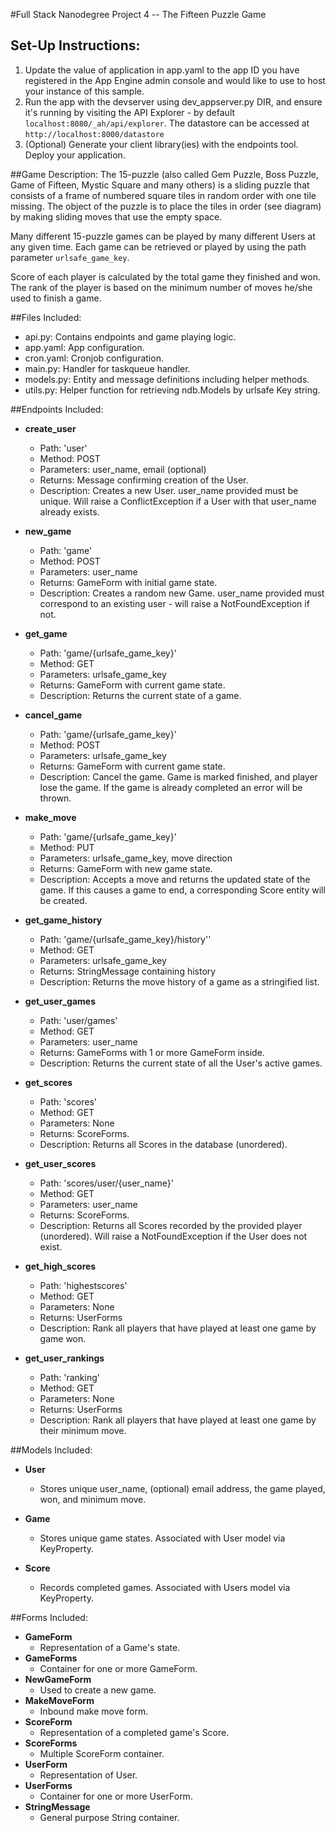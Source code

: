 #Full Stack Nanodegree Project 4 -- The Fifteen Puzzle Game

## Set-Up Instructions:
1.  Update the value of application in app.yaml to the app ID you have registered in the App Engine admin console and would like to use to host your instance of this sample.
1.  Run the app with the devserver using dev_appserver.py DIR, and ensure it's running by visiting the API Explorer - by default `localhost:8080/_ah/api/explorer`. The datastore can be accessed at `http://localhost:8000/datastore`
1.  (Optional) Generate your client library(ies) with the endpoints tool. Deploy your application.

##Game Description:
The 15-puzzle (also called Gem Puzzle, Boss Puzzle, Game of Fifteen, Mystic Square and many others) is a sliding puzzle that consists of a frame of numbered square tiles in random order with one tile missing. The object of the puzzle is to place the tiles in order (see diagram) by making sliding moves that use the empty space.

Many different 15-puzzle games can be played by many different Users at any given time. Each game can be retrieved or played by using the path parameter `urlsafe_game_key`.

Score of each player is calculated by the total game they finished and won. The rank of the player is based on the minimum number of moves he/she used to finish a game.

##Files Included:
 - api.py: Contains endpoints and game playing logic.
 - app.yaml: App configuration.
 - cron.yaml: Cronjob configuration.
 - main.py: Handler for taskqueue handler.
 - models.py: Entity and message definitions including helper methods.
 - utils.py: Helper function for retrieving ndb.Models by urlsafe Key string.

##Endpoints Included:
 - **create_user**
    - Path: 'user'
    - Method: POST
    - Parameters: user_name, email (optional)
    - Returns: Message confirming creation of the User.
    - Description: Creates a new User. user_name provided must be unique. Will raise a ConflictException if a User with that user_name already exists.

 - **new_game**
    - Path: 'game'
    - Method: POST
    - Parameters: user_name
    - Returns: GameForm with initial game state.
    - Description: Creates a random new Game. user_name provided must correspond to an existing user - will raise a NotFoundException if not.

 - **get_game**
    - Path: 'game/{urlsafe_game_key}'
    - Method: GET
    - Parameters: urlsafe_game_key
    - Returns: GameForm with current game state.
    - Description: Returns the current state of a game.

 - **cancel_game**
    - Path: 'game/{urlsafe_game_key}'
    - Method: POST
    - Parameters: urlsafe_game_key
    - Returns: GameForm with current game state.
    - Description: Cancel the game. Game is marked finished, and player lose the game. If the game is already completed an error will be thrown.

 - **make_move**
    - Path: 'game/{urlsafe_game_key}'
    - Method: PUT
    - Parameters: urlsafe_game_key, move direction
    - Returns: GameForm with new game state.
    - Description: Accepts a move and returns the updated state of the game. If this causes a game to end, a corresponding Score entity will be created.

 - **get_game_history**
    - Path: 'game/{urlsafe_game_key}/history''
    - Method: GET
    - Parameters: urlsafe_game_key
    - Returns: StringMessage containing history
    - Description: Returns the move history of a game as a stringified list.

 - **get_user_games**
    - Path: 'user/games'
    - Method: GET
    - Parameters: user_name
    - Returns: GameForms with 1 or more GameForm inside.
    - Description: Returns the current state of all the User's active games.

 - **get_scores**
    - Path: 'scores'
    - Method: GET
    - Parameters: None
    - Returns: ScoreForms.
    - Description: Returns all Scores in the database (unordered).

 - **get_user_scores**
    - Path: 'scores/user/{user_name}'
    - Method: GET
    - Parameters: user_name
    - Returns: ScoreForms.
    - Description: Returns all Scores recorded by the provided player (unordered). Will raise a NotFoundException if the User does not exist.

- **get_high_scores**
    - Path: 'highestscores'
    - Method: GET
    - Parameters: None
    - Returns: UserForms
    - Description: Rank all players that have played at least one game by game won.

- **get_user_rankings**
    - Path: 'ranking'
    - Method: GET
    - Parameters: None
    - Returns: UserForms
    - Description: Rank all players that have played at least one game by their minimum move.

##Models Included:
 - **User**
    - Stores unique user_name, (optional) email address, the game played, won, and minimum move.

 - **Game**
    - Stores unique game states. Associated with User model via KeyProperty.

 - **Score**
    - Records completed games. Associated with Users model via KeyProperty.

##Forms Included:
 - **GameForm**
    - Representation of a Game's state.
 - **GameForms**
    - Container for one or more GameForm.
 - **NewGameForm**
    - Used to create a new game.
 - **MakeMoveForm**
    - Inbound make move form.
 - **ScoreForm**
    - Representation of a completed game's Score.
 - **ScoreForms**
    - Multiple ScoreForm container.
 - **UserForm**
    - Representation of User.
 - **UserForms**
    - Container for one or more UserForm.
 - **StringMessage**
    - General purpose String container.